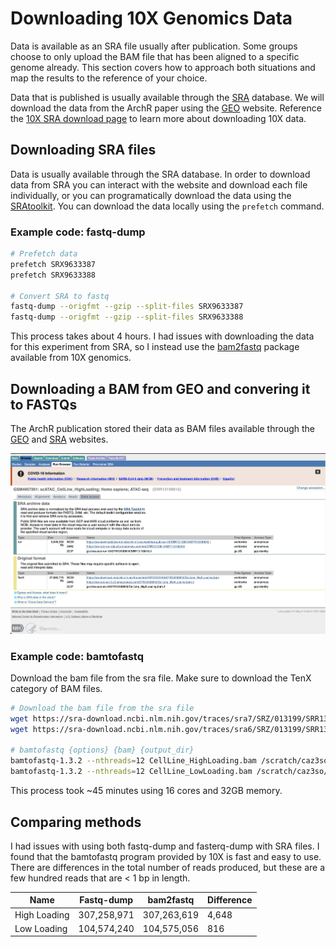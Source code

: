 # Downloading 10X Genomics Data

Data is available as an SRA file usually after publication. Some groups choose to only upload the BAM file that has been aligned to a specific genome already. This section covers how to approach both situations and map the results to the reference of your choice.


Data that is published is usually available through the [SRA](https://www.ncbi.nlm.nih.gov/sra) database. We will download the data from the ArchR paper using the [GEO](https://www.ncbi.nlm.nih.gov/geo/query/acc.cgi?acc=GSM4957261) website. Reference the [10X SRA download page](https://kb.10xgenomics.com/hc/en-us/articles/115003802691-How-do-I-prepare-Sequence-Read-Archive-SRA-data-from-NCBI-for-Cell-Ranger-) to learn more about downloading 10X data.

## Downloading SRA files

Data is usually available through the SRA database. In order to download data from SRA you can interact with the website and download each file individually, or you can programatically download the data using the [SRAtoolkit](https://github.com/ncbi/sra-tools). You can download the data locally using the `prefetch` command.

### Example code: fastq-dump

```bash
# Prefetch data
prefetch SRX9633387
prefetch SRX9633388

# Convert SRA to fastq
fastq-dump --origfmt --gzip --split-files SRX9633387 
fastq-dump --origfmt --gzip --split-files SRX9633388
```

This process takes about 4 hours. I had issues with downloading the data for this experiment from SRA, so I instead use the [bam2fastq](https://github.com/10XGenomics/bamtofastq) package available from 10X genomics.

## Downloading a BAM from GEO and convering it to FASTQs

The ArchR publication stored their data as BAM files available through the [GEO](https://www.ncbi.nlm.nih.gov/geo/query/acc.cgi?acc=GSM4957261) and [SRA](https://www.ncbi.nlm.nih.gov/sra) websites.

![ArchR SRA Entry for HighLoading condition](../images/SRA_highLoading_GSM4957261.png)

### Example code: bamtofastq

Download the bam file from the sra file. Make sure to download the TenX category of BAM files.

```bash
# Download the bam file from the sra file
wget https://sra-download.ncbi.nlm.nih.gov/traces/sra7/SRZ/013199/SRR13199816/CellLine_HighLoading.bam
wget https://sra-download.ncbi.nlm.nih.gov/traces/sra6/SRZ/013199/SRR13199817/CellLine_LowLoading.bam

# bamtofastq {options} {bam} {output_dir}
bamtofastq-1.3.2 --nthreads=12 CellLine_HighLoading.bam /scratch/caz3so/Granja2021_scATAC/input/fastq/CellLine_HighLoading
bamtofastq-1.3.2 --nthreads=12 CellLine_LowLoading.bam /scratch/caz3so/Granja2021_scATAC/input/fastq/CellLine_LowLoading
```

This process took ~45 minutes using 16 cores and 32GB memory.

## Comparing methods

I had issues with using both fastq-dump and fasterq-dump with SRA files. I found that the bamtofastq program provided by 10X is fast and easy to use. There are differences in the total number of reads produced, but these are a few hundred reads that are < 1 bp in length.

| Name         | Fastq-dump  | bam2fastq   | Difference |
|--------------|-------------|-------------|------------|
| High Loading | 307,258,971 | 307,263,619 | 4,648      |
| Low Loading  | 104,574,240 | 104,575,056 | 816        |